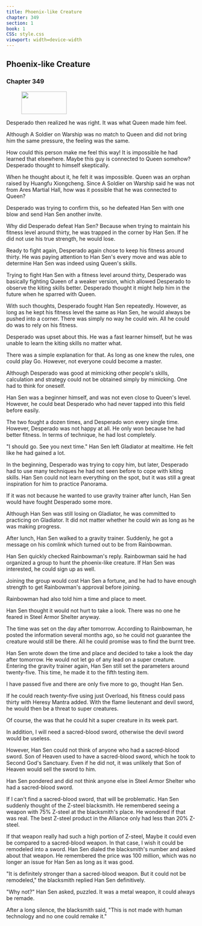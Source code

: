 ```yaml
---
title: Phoenix-like Creature
chapter: 349
section: 1
book: 1
CSS: style.css
viewport: width=device-width
---
```


## Phoenix-like Creature

### Chapter 349

<figure>
	<img src="../Images/gem.gif" alt="" id="gem" width="120" height="60" />
</figure>

Desperado then realized he was right. It was what Queen made him feel.

Although A Soldier on Warship was no match to Queen and did not bring him the same pressure, the feeling was the same.

How could this person make me feel this way! It is impossible he had learned that elsewhere. Maybe this guy is connected to Queen somehow? Desperado thought to himself skeptically.

When he thought about it, he felt it was impossible. Queen was an orphan raised by Huangfu Xiongcheng. Since A Soldier on Warship said he was not from Ares Martial Hall, how was it possible that he was connected to Queen?

Desperado was trying to confirm this, so he defeated Han Sen with one blow and send Han Sen another invite.

Why did Desperado defeat Han Sen? Because when trying to maintain his fitness level around thirty, he was trapped in the corner by Han Sen. If he did not use his true strength, he would lose.

Ready to fight again, Desperado again chose to keep his fitness around thirty. He was paying attention to Han Sen's every move and was able to determine Han Sen was indeed using Queen's skills.

Trying to fight Han Sen with a fitness level around thirty, Desperado was basically fighting Queen of a weaker version, which allowed Desperado to observe the kiting skills better. Desperado thought it might help him in the future when he sparred with Queen.

With such thoughts, Desperado fought Han Sen repeatedly. However, as long as he kept his fitness level the same as Han Sen, he would always be pushed into a corner. There was simply no way he could win. All he could do was to rely on his fitness.

Desperado was upset about this. He was a fast learner himself, but he was unable to learn the kiting skills no matter what.

There was a simple explanation for that. As long as one knew the rules, one could play Go. However, not everyone could become a master.

Although Desperado was good at mimicking other people's skills, calculation and strategy could not be obtained simply by mimicking. One had to think for oneself.

Han Sen was a beginner himself, and was not even close to Queen's level. However, he could beat Desperado who had never tapped into this field before easily.

The two fought a dozen times, and Desperado won every single time. However, Desperado was not happy at all. He only won because he had better fitness. In terms of technique, he had lost completely.

"I should go. See you next time." Han Sen left Gladiator at mealtime. He felt like he had gained a lot.

In the beginning, Desperado was trying to copy him, but later, Desperado had to use many techniques he had not seen before to cope with kiting skills. Han Sen could not learn everything on the spot, but it was still a great inspiration for him to practice Panorama.

If it was not because he wanted to use gravity trainer after lunch, Han Sen would have fought Desperado some more.

Although Han Sen was still losing on Gladiator, he was committed to practicing on Gladiator. It did not matter whether he could win as long as he was making progress.

After lunch, Han Sen walked to a gravity trainer. Suddenly, he got a message on his comlink which turned out to be from Rainbowman.

Han Sen quickly checked Rainbowman's reply. Rainbowman said he had organized a group to hunt the phoenix-like creature. If Han Sen was interested, he could sign up as well.

Joining the group would cost Han Sen a fortune, and he had to have enough strength to get Rainbowman's approval before joining.

Rainbowman had also told him a time and place to meet.

Han Sen thought it would not hurt to take a look. There was no one he feared in Steel Armor Shelter anyway.

The time was set on the day after tomorrow. According to Rainbowman, he posted the information several months ago, so he could not guarantee the creature would still be there. All he could promise was to find the burnt tree.

Han Sen wrote down the time and place and decided to take a look the day after tomorrow. He would not let go of any lead on a super creature. Entering the gravity trainer again, Han Sen still set the parameters around twenty-five. This time, he made it to the fifth testing item.

I have passed five and there are only five more to go, thought Han Sen.

If he could reach twenty-five using just Overload, his fitness could pass thirty with Heresy Mantra added. With the flame lieutenant and devil sword, he would then be a threat to super creatures.

Of course, the was that he could hit a super creature in its week part.

In addition, I will need a sacred-blood sword, otherwise the devil sword would be useless.

However, Han Sen could not think of anyone who had a sacred-blood sword. Son of Heaven used to have a sacred-blood sword, which he took to Second God's Sanctuary. Even if he did not, it was unlikely that Son of Heaven would sell the sword to him.

Han Sen pondered and did not think anyone else in Steel Armor Shelter who had a sacred-blood sword.

If I can't find a sacred-blood sword, that will be problematic. Han Sen suddenly thought of the Z-steel blacksmith. He remembered seeing a weapon with 75% Z-steel at the blacksmith's place. He wondered if that was real. The best Z-steel product in the Alliance only had less than 20% Z-steel.

If that weapon really had such a high portion of Z-steel, Maybe it could even be compared to a sacred-blood weapon. In that case, I wish it could be remodeled into a sword. Han Sen dialed the blacksmith's number and asked about that weapon. He remembered the price was 100 million, which was no longer an issue for Han Sen as long as it was good.

"It is definitely stronger than a sacred-blood weapon. But it could not be remodeled," the blacksmith replied Han Sen definitively.

"Why not?" Han Sen asked, puzzled. It was a metal weapon, it could always be remade.

After a long silence, the blacksmith said, "This is not made with human technology and no one could remake it."